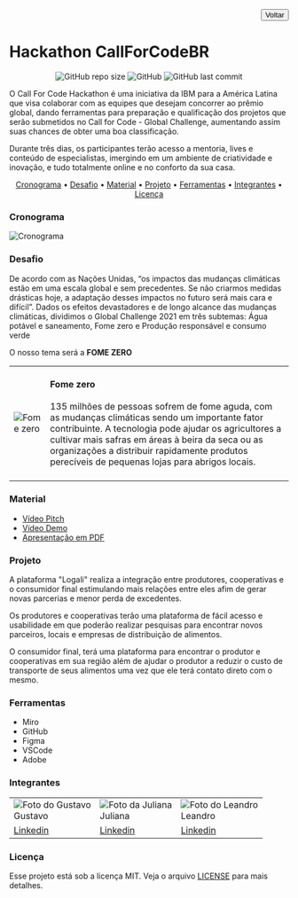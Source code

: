 <div align="right">
<a href="https://github.com/gpd38/desafioShaweeCallForCodeBR"><button type="button">Voltar</button></a>
</div>

# Hackathon CallForCodeBR

<p align="center">
  <img alt="GitHub repo size" src="https://img.shields.io/github/repo-size/gpd38/desafioShaweeCallForCodeBR?color=blue">
  <img alt="GitHub" src="https://img.shields.io/github/license/gpd38/desafioShaweeCallForCodeBR?color=green">
  <img alt="GitHub last commit" src="https://img.shields.io/github/last-commit/gpd38/desafioShaweeCallForCodeBR?color=red">
</p>

O Call For Code Hackathon é uma iniciativa da IBM para a América Latina que visa colaborar com as equipes que desejam concorrer ao prêmio global, dando ferramentas para preparação e qualificação dos projetos que serão submetidos no Call for Code - Global Challenge, aumentando assim suas chances de obter uma boa classificação. 

Durante três dias, os participantes terão acesso a mentoria, lives e conteúdo de especialistas, imergindo em um ambiente de criatividade e inovação, e tudo totalmente online e no conforto da sua casa.

<p align="center">
  <a href="#Cronograma">Cronograma</a> •
  <a href="#Desafio">Desafio</a> •
  <a href="#Material">Material</a> •
  <a href="#Projeto">Projeto</a> •
  <a href="#Ferramentas">Ferramentas</a> •
  <a href="#Integrantes">Integrantes</a> •
  <a href="#Licença">Licença</a>
</p>

### Cronograma

![Cronograma](https://raw.githubusercontent.com/gpd38/desafioShaweeCallForCodeBR/main/imgReadme/cronograma.png)

### Desafio

<p>De acordo com as Nações Unidas, “os impactos das mudanças climáticas estão em uma escala global e sem precedentes. Se não criarmos medidas drásticas hoje, a adaptação desses impactos no futuro será mais cara e difícil”. Dados os efeitos devastadores e de longo alcance das mudanças climáticas, dividimos o Global Challenge 2021 em três subtemas: Água potável e saneamento, Fome zero e Produção responsável e consumo verde</p>
<p>O nosso tema será a <strong>FOME ZERO</strong></p>

<table style="width:100%">
  <tr>
    <td><img alt="Fome zero" src="https://callforcode.shawee.io/img/zero-hunger.jpeg"></img></td>
    <td>
      <br><strong>Fome zero</strong></br>
      <br>135 milhões de pessoas sofrem de fome aguda, com as mudanças climáticas sendo um importante fator contribuinte. A tecnologia pode ajudar os agricultores a cultivar mais safras em áreas à beira da seca ou as organizações a distribuir rapidamente produtos perecíveis de pequenas lojas para abrigos locais.</br></br>
    </td>
  </tr>
</table>

### Material

- [Vídeo Pitch](https://youtu.be/yCiAhAjf_Dg)
- [Vídeo Demo](https://youtu.be/NHkRNpB22Mo)
- [Apresentação em PDF](https://github.com/gpd38/desafioShaweeCallForCodeBR/blob/main/apresentacao/Apresentacao_callforcode_jul21.pdf)

### Projeto

<p>A plataforma "Logali" realiza a integração entre produtores, cooperativas e o consumidor final  estimulando mais relações entre eles afim de gerar novas parcerias e menor perda de excedentes.</p>

<p>Os produtores e cooperativas terão uma plataforma de fácil acesso e usabilidade em que poderão realizar pesquisas para encontrar novos parceiros, locais e empresas de distribuição de alimentos.</p>

<p>O consumidor final, terá uma plataforma para encontrar o produtor e cooperativas em sua região além de ajudar o produtor a reduzir o custo de transporte de seus alimentos uma vez que ele terá contato direto com o mesmo.</p>

### Ferramentas

<ul>
  <li>Miro</li>
  <li>GitHub</li>
  <li>Figma</li>
  <li>VSCode</li>
  <li>Adobe</li>
</ul>

### Integrantes

<table>
  <tr>
    <td><img alt="Foto do Gustavo" src="https://media-exp1.licdn.com/dms/image/C4E03AQHTRpKKU1Nptg/profile-displayphoto-shrink_800_800/0/1596412740803?e=1632355200&v=beta&t=_tHq8kQcYhTtEG5WEyjKBZr2LcCdt1mRGZ89BiceEss" /><br>Gustavo</td>
    <td><img alt="Foto da Juliana" src="https://media-exp1.licdn.com/dms/image/C4D03AQEYjEzbshc0vA/profile-displayphoto-shrink_800_800/0/1622758873325?e=1632355200&v=beta&t=3O951wftxKufrhdNLfJZ2ICfTWgG8Cr13FWR2LvJ-Sc" /><br>Juliana</td>
    <td><img alt="Foto do Leandro" src="https://media-exp1.licdn.com/dms/image/D4D35AQE03viAgdKtNA/profile-framedphoto-shrink_800_800/0/1621786677258?e=1627844400&v=beta&t=OL295T4S4eXCoF_a3MDpA4FcZF7dJ6HB8cOJyICflyA" /><br>Leandro</td>
  </tr>
  <tr>
    <td><a href="https://www.linkedin.com/in/gustavopereiradias/" target="_blank">Linkedin</a></td>
    <td><a href="https://www.linkedin.com/in/julianadcc/" target="_blank">Linkedin</a></td>
    <td><a href="https://www.linkedin.com/in/leandro-bezerra-" target="_blank">Linkedin</a></td>
    </tr>
  </table>

### Licença

Esse projeto está sob a licença MIT. Veja o arquivo [LICENSE](LICENSE) para mais detalhes.

